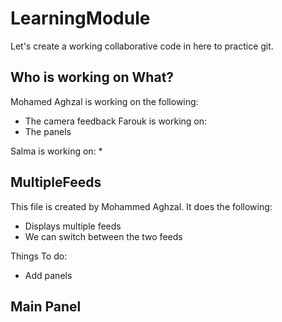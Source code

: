 # LearningModule
Let's create a working collaborative code in here to practice git. 

## Who is working on What?
Mohamed Aghzal is working on the following:
  * The camera feedback
Farouk is working on:
  * The panels

Salma is working on:
  *

## MultipleFeeds
This file is created by Mohammed Aghzal. It does the following:
* Displays multiple feeds
* We can switch between the two feeds 

Things To do:
* Add panels

## Main Panel
